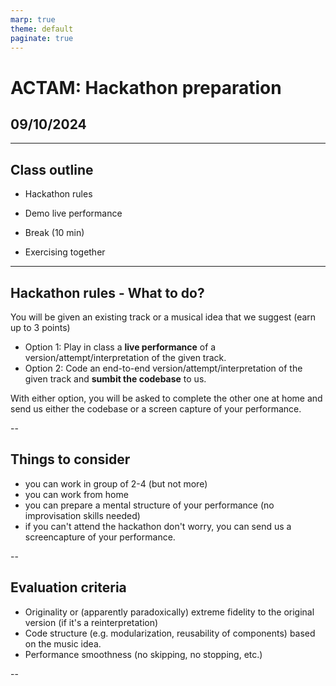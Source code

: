 ```yaml
---
marp: true
theme: default
paginate: true
---
```


# ACTAM: Hackathon preparation

## 09/10/2024

---

## Class outline

- Hackathon rules
- Demo live performance

- Break (10 min)

- Exercising together

---

## Hackathon rules - What to do?

You will be given an existing track or a musical idea that we suggest (earn up to 3 points)

- Option 1: Play in class a **live performance** of a version/attempt/interpretation of the given track.
- Option 2: Code an end-to-end version/attempt/interpretation of the given track and **sumbit the codebase** to us.

With either option, you will be asked to complete the other one at home and send us either the codebase or a screen capture of your performance.

--

## Things to consider

- you can work in group of 2-4 (but not more)
- you can work from home
- you can prepare a mental structure of your performance (no improvisation skills needed)
- if you can't attend the hackathon don't worry, you can send us a screencapture of your performance.

--

## Evaluation criteria

- Originality or (apparently paradoxically) extreme fidelity to the original version (if it's a reinterpretation)
- Code structure (e.g. modularization, reusability of components) based on the music idea.
- Performance smoothness (no skipping, no stopping, etc.)

--
